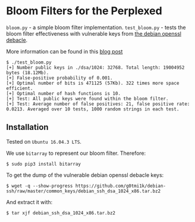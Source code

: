# Bloom Filters for the Perplexed

`bloom.py` -  a simple bloom filter implementation.
`test_bloom.py` - tests the bloom filter effectiveness with vulnerable keys from [the debian openssl debacle](https://github.com/g0tmi1k/debian-ssh).

More information can be found in this [blog post](https://sagi.io/2017/07/bloom-filters-for-the-perplexed/)

~~~
$ ./test_bloom.py
[+] Number public keys in ./dsa/1024: 32768. Total length: 19004952 bytes (18.12Mb).
[+] False-positive probability of 0.001.
[+] Optimal number of bits is 471125 (57Kb). 322 times more space efficient.
[+] Optimal number of hash functions is 10.
[+] Test: All public keys were found within the bloom filter.
[+] Test: Average number of false positives: 21, false positive rate: 0.0213. Averaged over 10 tests, 1000 random strings in each test.
~~~

## Installation
Tested on `Ubuntu 16.04.3 LTS`.

We use `bitarray` to represent our bloom filter. Therefore:
```
$ sudo pip3 install bitarray
```

To get the dump of the vulnerable debian openssl debacle keys:
```
$ wget -q --show-progress https://github.com/g0tmi1k/debian-ssh/raw/master/common_keys/debian_ssh_dsa_1024_x86.tar.bz2 
```

And extract it with:
```
$ tar xjf debian_ssh_dsa_1024_x86.tar.bz2
```

